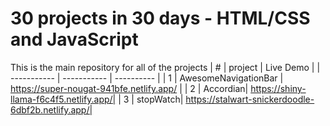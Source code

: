 
# 30 projects in 30 days - HTML/CSS and  JavaScript
This is the main repository for all of the projects 
| # | project | Live Demo |
| ----------- | ----------- | ---------- |
| 1 | AwesomeNavigationBar | https://super-nougat-941bfe.netlify.app/ |
| 2 | Accordian| https://shiny-llama-f6c4f5.netlify.app/|
| 3 | stopWatch| https://stalwart-snickerdoodle-6dbf2b.netlify.app/|

